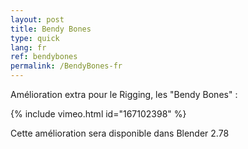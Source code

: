 ```yaml
---
layout: post
title: Bendy Bones
type: quick
lang: fr
ref: bendybones
permalink: /BendyBones-fr
---
```


Amélioration extra pour le Rigging, les "Bendy Bones" :

{% include vimeo.html id="167102398" %}  
  
Cette amélioration sera disponible dans Blender 2.78
